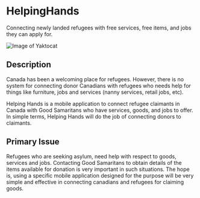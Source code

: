 # HelpingHands
Connecting newly landed refugees with free services, free items, and jobs they can apply for.

![Image of Yaktocat](https://octodex.github.com/images/yaktocat.png)

## Description
Canada has been a welcoming place for refugees. However, there is no system for connecting donor Canadians with refugees who needs help for things like furniture, jobs and services (nanny services, retail jobs, etc). 

Helping Hands is a mobile application to connect refugee claimants in Canada with Good Samaritans who have services, goods, and jobs to offer. In simple terms, Helping Hands will do the job of connecting donors to claimants.

## Primary Issue
Refugees who are seeking asylum, need help with respect to goods, services and jobs. Contacting Good Samaritans to obtain details of the items available for donation is very important in such situations. The hope is, using a specific mobile application designed for the purpose will be very simple and effective in connecting canadians and refugees for claiming goods.


